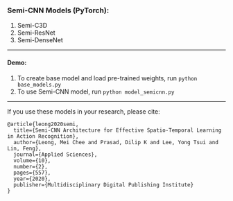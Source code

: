 ### Semi-CNN Models (PyTorch):

1. Semi-C3D
2. Semi-ResNet
3. Semi-DenseNet

___

#### Demo:
1. To create base model and load pre-trained weights, run `python base_models.py` 
2. To use Semi-CNN model, run `python model_semicnn.py` 
___

If you use these models in your research, please cite:
```
@article{leong2020semi,
  title={Semi-CNN Architecture for Effective Spatio-Temporal Learning in Action Recognition},
  author={Leong, Mei Chee and Prasad, Dilip K and Lee, Yong Tsui and Lin, Feng},
  journal={Applied Sciences},
  volume={10},
  number={2},
  pages={557},
  year={2020},
  publisher={Multidisciplinary Digital Publishing Institute}
}
```
